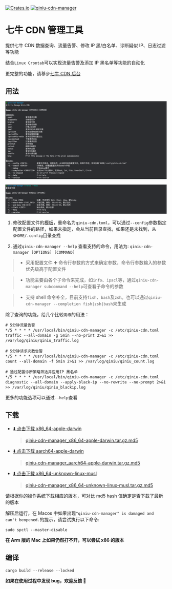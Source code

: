 [![Crates.io](https://img.shields.io/crates/v/qiniu-cdn-manager?style=flat-square)](https://crates.io/crates/qiniu-cdn-manager)
[![qiniu-cdn-manager](https://github.com/bujnlc8/qiniu-cdn-manager/actions/workflows/qiniu-cdn-manager.yml/badge.svg)](https://github.com/bujnlc8/qiniu-cdn-manager/actions/workflows/qiniu-cdn-manager.yml)

# 七牛 CDN 管理工具

提供七牛 CDN 数据查询、流量告警、修改 IP 黑/白名单、诊断疑似 IP、日志过滤等功能

结合`Linux Crontab`可以实现流量告警及添加 IP 黑名单等功能的自动化

更完整的功能，请移步[七牛 CDN 后台](https://portal.qiniu.com/cdn/overview)

## 用法

![](./snapshots/cli.png)

![](./snapshots/hitmiss.png)

1. 修改配置文件的[模板](./qiniu-cdn.toml.example)，重命名为`qiniu-cdn.toml`，可以通过`--config`参数指定配置文件的路径，如果未指定，会从当前目录查找，如果还是未找到，从`$HOME/.config`目录查找

1. 通过`qiniu-cdn-manager --help` 查看支持的命令，用法为: `qiniu-cdn-manager [OPTIONS] [COMMAND]`

> - 采用配置文件 ➕ 命令行参数的方式来确定参数，命令行参数输入的参数优先级高于配置文件

> - 功能主要由各个子命令来完成，如`info`、`ipacl`等，通过`qiniu-cdn-manager subcommand --help`可查看子命令的参数

> - 支持 shell 命令补全，目前支持`fish`、`bash`及`zsh`。也可以通过`qiniu-cdn-manager --completion fish|zsh|bash`来生成

除了查询的功能，给几个比较`高级`的用法：

```
# 5分钟流量告警
*/5 * * * * /usr/local/bin/qiniu-cdn-manager -c /etc/qiniu-cdn.toml traffic --all-domain -g 5min --no-print 2>&1 >> /var/log/qiniu/qiniu_traffic.log

# 5分钟请求次数告警
*/5 * * * * /usr/local/bin/qiniu-cdn-manager -c /etc/qiniu-cdn.toml count --all-domain -f 5min 2>&1 >> /var/log/qiniu/qiniu_count.log

# 通过配置诊断策略筛选并应用IP 黑名单
*/5 * * * * /usr/local/bin/qiniu-cdn-manager -c /etc/qiniu-cdn.toml diagnostic --all-domain --apply-black-ip --no-rewrite --no-prompt 2>&1 >> /var/log/qiniu/qiniu_blackip.log
```

更多的功能选项可以通过`--help`查看

## 下载

- [⬇️ 点击下载 x86_64-apple-darwin](https://github.com/bujnlc8/qiniu-cdn-manager/releases/download/0.1.2/qiniu-cdn-manager_x86_64-apple-darwin.tar.gz)

  > [qiniu-cdn-manager_x86_64-apple-darwin.tar.gz.md5](https://github.com/bujnlc8/qiniu-cdn-manager/releasess/download/0.1.2/qiniu-cdn-manager_x86_64-apple-darwin.tar.gz.md5)

- [⬇️ 点击下载 aarch64-apple-darwin](https://github.com/bujnlc8/qiniu-cdn-manager/releases/download/0.1.2/qiniu-cdn-manager_aarch64-apple-darwin.tar.gz)

  > [qiniu-cdn-manager_aarch64-apple-darwin.tar.gz.md5](https://github.com/bujnlc8/qiniu-cdn-manager/releasess/download/0.1.2/qiniu-cdn-manager_aarch64-apple-darwin.tar.gz.md5)

- [⬇️ 点击下载 x86_64-unknown-linux-musl](https://github.com/bujnlc8/qiniu-cdn-manager/releases/download/0.1.2/qiniu-cdn-manager_x86_64-unknown-linux-musl.tar.gz)

  > [qiniu-cdn-manager_x86_64-unknown-linux-musl.tar.gz.md5](https://github.com/bujnlc8/qiniu-cdn-manager/releasess/download/0.1.2/qiniu-cdn-manager_x86_64-unknown-linux-musl.tar.gz.md5)

请根据你的操作系统下载相应的版本，可对比 md5 hash 值确定是否下载了最新的版本

解压后运行，在 Macos 中如果出现`"qiniu-cdn-manager" is damaged and can't beopened.`的提示，请尝试执行以下命令:

```
sudo spctl --master-disable
```

**在 Arm 版的 Mac 上如果仍然打不开，可以尝试 x86 的版本**

## 编译

```
cargo build --release --locked
```

**如果在使用过程中发现 bug，欢迎反馈 👏**
